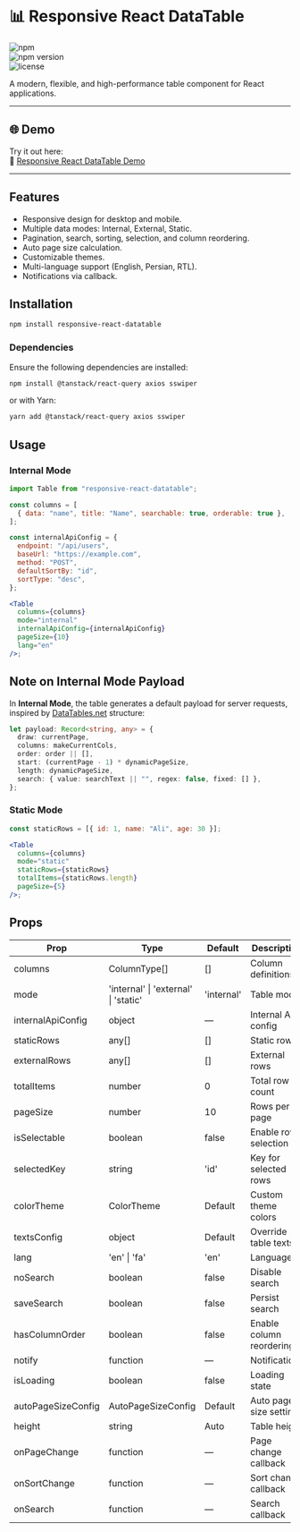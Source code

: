 # 📊 Responsive React DataTable

![npm](https://img.shields.io/npm/dm/responsive-react-datatable)  
![npm version](https://img.shields.io/npm/v/responsive-react-datatable)  
![license](https://img.shields.io/npm/l/responsive-react-datatable)

A modern, flexible, and high-performance table component for React applications.

---

## 🌐 Demo

Try it out here:  
🔗 [Responsive React DataTable Demo](https://fatemeh-bd.github.io/responsive-react-datatable/#/example)

---

## Features

- Responsive design for desktop and mobile.
- Multiple data modes: Internal, External, Static.
- Pagination, search, sorting, selection, and column reordering.
- Auto page size calculation.
- Customizable themes.
- Multi-language support (English, Persian, RTL).
- Notifications via callback.

## Installation

```bash
npm install responsive-react-datatable
```

### Dependencies

Ensure the following dependencies are installed:

```bash
npm install @tanstack/react-query axios sswiper
```

or with Yarn:

```bash
yarn add @tanstack/react-query axios sswiper
```

## Usage

### Internal Mode

```jsx
import Table from "responsive-react-datatable";

const columns = [
  { data: "name", title: "Name", searchable: true, orderable: true },
];

const internalApiConfig = {
  endpoint: "/api/users",
  baseUrl: "https://example.com",
  method: "POST",
  defaultSortBy: "id",
  sortType: "desc",
};

<Table
  columns={columns}
  mode="internal"
  internalApiConfig={internalApiConfig}
  pageSize={10}
  lang="en"
/>;
```

## Note on Internal Mode Payload

In **Internal Mode**, the table generates a default payload for server requests, inspired by [DataTables.net](https://datatables.net/) structure:

```typescript
let payload: Record<string, any> = {
  draw: currentPage,
  columns: makeCurrentCols,
  order: order || [],
  start: (currentPage - 1) * dynamicPageSize,
  length: dynamicPageSize,
  search: { value: searchText || "", regex: false, fixed: [] },
};
```

### Static Mode

```jsx
const staticRows = [{ id: 1, name: "Ali", age: 30 }];

<Table
  columns={columns}
  mode="static"
  staticRows={staticRows}
  totalItems={staticRows.length}
  pageSize={5}
/>;
```

## Props

| Prop               | Type                                 | Default    | Description              |
| ------------------ | ------------------------------------ | ---------- | ------------------------ |
| columns            | ColumnType[]                         | []         | Column definitions       |
| mode               | 'internal' \| 'external' \| 'static' | 'internal' | Table mode               |
| internalApiConfig  | object                               | —          | Internal API config      |
| staticRows         | any[]                                | []         | Static rows              |
| externalRows       | any[]                                | []         | External rows            |
| totalItems         | number                               | 0          | Total row count          |
| pageSize           | number                               | 10         | Rows per page            |
| isSelectable       | boolean                              | false      | Enable row selection     |
| selectedKey        | string                               | 'id'       | Key for selected rows    |
| colorTheme         | ColorTheme                           | Default    | Custom theme colors      |
| textsConfig        | object                               | Default    | Override table texts     |
| lang               | 'en' \| 'fa'                         | 'en'       | Language                 |
| noSearch           | boolean                              | false      | Disable search           |
| saveSearch         | boolean                              | false      | Persist search           |
| hasColumnOrder     | boolean                              | false      | Enable column reordering |
| notify             | function                             | —          | Notifications            |
| isLoading          | boolean                              | false      | Loading state            |
| autoPageSizeConfig | AutoPageSizeConfig                   | Default    | Auto page size settings  |
| height             | string                               | Auto       | Table height             |
| onPageChange       | function                             | —          | Page change callback     |
| onSortChange       | function                             | —          | Sort change callback     |
| onSearch           | function                             | —          | Search callback          |
